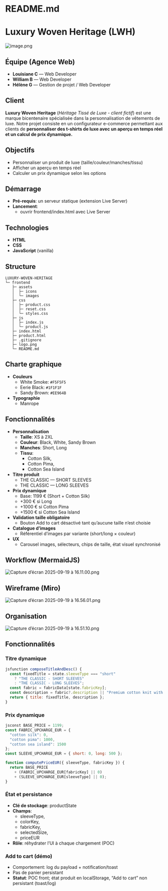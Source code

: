 # README.md

# Luxury Woven Heritage (LWH)

![image.png](frontend/assets/screenshots/image.png)

## Équipe (Agence Web)

- **Louisiane C** — Web Developer
- **William B** — Web Developer
- **Hélène G** — Gestion de projet / Web Developer

## Client

**Luxury Woven Heritage** (*Héritage Tissé de Luxe - client fictif*) est une marque bicentenaire spécialisée dans la personnalisation de vêtements de luxe. Notre projet consiste en un configurateur e-commerce permettant aux clients de **personnaliser des t-shirts de luxe avec un aperçu en temps réel et un calcul de prix dynamique.**

## Objectifs

- Personnaliser un produit de luxe (taille/couleur/manches/tissu)
- Afficher un aperçu en temps réel
- Calculer un prix dynamique selon les options

## Démarrage

- **Pré-requis**: un serveur statique (extension Live Server)
- **Lancement**:
    - ouvrir frontend/index.html avec Live Server

## Technologies

- **HTML**
- **CSS**
- **JavaScript** (vanilla)

## Structure

```
LUXURY-WOVEN-HERITAGE
└─ frontend
   ├─ assets
   │  ├─ icons
   │  └─ images
   ├─ css
   │  ├─ product.css
   │  ├─ reset.css
   │  └─ styles.css
   ├─ js
   │  ├─ index.js
   │  └─ product.js
   ├─ index.html
   ├─ product.html
   ├─ .gitignore
   ├─ logo.png
   └─ README.md
```

## Charte graphique

- **Couleurs**
    - White Smoke: `#F5F5F5`
    - Eerie Black: `#1F1F1F`
    - Sandy Brown: `#EE964B`
- **Typographie**
    - Manrope

## Fonctionnalités

- **Personnalisation**
    - **Taille**: XS à 2XL
    - **Couleur**: Black, White, Sandy Brown
    - **Manches**: Short, Long
    - **Tissu**:
        - Cotton Silk,
        - Cotton Pima,
        - Cotton Sea Island
- **Titre produit**
    - THE CLASSIC — SHORT SLEEVES
    - THE CLASSIC — LONG SLEEVES
- **Prix dynamique**
    - Base: 1199 € (Short + Cotton Silk)
    - +300 € si Long
    - +1000 € si Cotton Pima
    - +1500 € si Cotton Sea Island
- **Validation taille obligatoire**
    - Bouton Add to cart désactivé tant qu’aucune taille n’est choisie
- **Catalogue d’images**
    - Référentiel d’images par variante (short/long × couleur)
- **UX**
    - Carousel images, sélecteurs, chips de taille, état visuel synchronisé

## Workflow (MermaidJS)

![Capture d’écran 2025-09-19 à 16.11.00.png](frontend/assets/screenshots/Capture_decran_2025-09-19_a_16.11.00.png)

## Wireframe (Miro)

![Capture d’écran 2025-09-19 à 16.56.01.png](frontend/assets/screenshots/Capture_decran_2025-09-19_a_16.56.01.png)

## Organisation

![Capture d’écran 2025-09-19 à 16.51.10.png](frontend/assets/screenshots/Capture_decran_2025-09-19_a_16.51.10.png)

## Fonctionnalités

### Titre dynamique

```jsx
jsfunction composeTitleAndDesc() {
  const fixedTitle = state.sleeveType === "short"
    ? "THE CLASSIC - SHORT SLEEVES"
    : "THE CLASSIC - LONG SLEEVES";
  const fabric = fabricData[state.fabricKey];
  const description = fabric?.description || "Premium cotton knit with a comfortable fit.";
  return { title: fixedTitle, description };
}
```

### Prix dynamique

```jsx
jsconst BASE_PRICE = 1199;
const FABRIC_UPCHARGE_EUR = {
  "cotton silk": 0,
  "cotton pima": 1000,
  "cotton sea island": 1500
};
const SLEEVE_UPCHARGE_EUR = { short: 0, long: 500 };

function computePriceEUR({ sleeveType, fabricKey }) {
  return BASE_PRICE
    + (FABRIC_UPCHARGE_EUR[fabricKey] || 0)
    + (SLEEVE_UPCHARGE_EUR[sleeveType] || 0);
}
```

### État et persistance

- **Clé de stockage**: productState
- **Champs**:
    - sleeveType,
    - colorKey,
    - fabricKey,
    - selectedSize,
    - priceEUR
- **Rôle**: réhydrater l’UI à chaque chargement (POC)

### Add to cart (démo)

- Comportement: log du payload + notification/toast
- Pas de panier persistant
- **Statut**: POC front; état produit en localStorage, “Add to cart” non persistant (toast/log)


